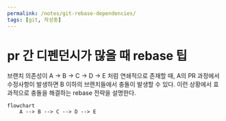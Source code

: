 ```yaml
---
permalink: /notes/git-rebase-dependencies/
tags: [git, 작성중]
---
```


# pr 간 디펜던시가 많을 때 rebase 팁

브랜치 의존성이 A → B → C → D → E 처럼 연쇄적으로 존재할 때, A의 PR 과정에서 수정사항이 발생하면 B 이하의 브랜치들에서 충돌이 발생할 수 있다. 이런 상황에서 효과적으로 충돌을 해결하는 rebase 전략을 설명한다.

```mermaid
flowchart
    A --> B --> C --> D --> E

```
